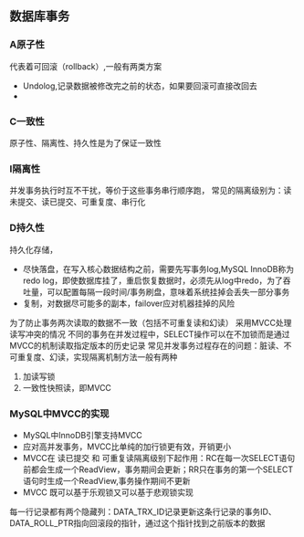 ## 数据库事务

### A原子性
代表着可回滚（rollback）,一般有两类方案
- Undolog,记录数据被修改完之前的状态，如果要回滚可直接改回去
- 
### C一致性
原子性、隔离性、持久性是为了保证一致性
### I隔离性
并发事务执行时互不干扰，等价于这些事务串行顺序跑，
常见的隔离级别为：读未提交、读已提交、可重复度、串行化
### D持久性
持久化存储，
- 尽快落盘，在写入核心数据结构之前，需要先写事务log,MySQL InnoDB称为redo log，即使数据库挂了，重启恢复数据时，必须先从log中redo，为了吞吐量，可以配置每隔一段时间/事务刷盘，意味着系统挂掉会丢失一部分事务
- 复制，对数据尽可能多的副本，failover应对机器挂掉的风险

为了防止事务两次读取的数据不一致（包括不可重复读和幻读）
采用MVCC处理读写冲突的情况
不同的事务在并发过程中，SELECT操作可以在不加锁而是通过MVCC的机制读取指定版本的历史记录
常见并发事务过程存在的问题：脏读、不可重复度、幻读，实现隔离机制方法一般有两种
1. 加读写锁
2. 一致性快照读，即MVCC

### MySQL中MVCC的实现
- MySQL中InnoDB引擎支持MVCC
- 应对高并发事务，MVCC比单纯的加行锁更有效，开销更小
- MVCC在 读已提交 和 可重复读隔离级别下起作用：RC在每一次SELECT语句前都会生成一个ReadView，事务期间会更新；RR只在事务的第一个SELECT语句时生成一个ReadView,事务操作期间不更新
- MVCC 既可以基于乐观锁又可以基于悲观锁实现

每一行记录都有两个隐藏列：DATA_TRX_ID记录更新这条行记录的事务ID、DATA_ROLL_PTR指向回滚段的指针，通过这个指针找到之前版本的数据

